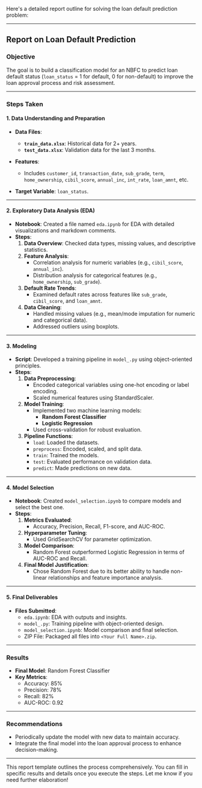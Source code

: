 Here's a detailed report outline for solving the loan default prediction problem:

---

## **Report on Loan Default Prediction**

### **Objective**
The goal is to build a classification model for an NBFC to predict loan default status (`loan_status` = 1 for default, 0 for non-default) to improve the loan approval process and risk assessment.

---

### **Steps Taken**

#### **1. Data Understanding and Preparation**
- **Data Files**:
  - **`train_data.xlsx`**: Historical data for 2+ years.
  - **`test_data.xlsx`**: Validation data for the last 3 months.

- **Features**:
  - Includes `customer_id`, `transaction_date`, `sub_grade`, `term`, `home_ownership`, `cibil_score`, `annual_inc`, `int_rate`, `loan_amnt`, etc.

- **Target Variable**: `loan_status`.

---

#### **2. Exploratory Data Analysis (EDA)**
- **Notebook**: Created a file named `eda.ipynb` for EDA with detailed visualizations and markdown comments.
- **Steps**:
  1. **Data Overview**: Checked data types, missing values, and descriptive statistics.
  2. **Feature Analysis**:
     - Correlation analysis for numeric variables (e.g., `cibil_score`, `annual_inc`).
     - Distribution analysis for categorical features (e.g., `home_ownership`, `sub_grade`).
  3. **Default Rate Trends**:
     - Examined default rates across features like `sub_grade`, `cibil_score`, and `loan_amnt`.
  4. **Data Cleaning**:
     - Handled missing values (e.g., mean/mode imputation for numeric and categorical data).
     - Addressed outliers using boxplots.

---

#### **3. Modeling**
- **Script**: Developed a training pipeline in `model_.py` using object-oriented principles.
- **Steps**:
  1. **Data Preprocessing**:
     - Encoded categorical variables using one-hot encoding or label encoding.
     - Scaled numerical features using StandardScaler.
  2. **Model Training**:
     - Implemented two machine learning models:
       - **Random Forest Classifier**
       - **Logistic Regression**
     - Used cross-validation for robust evaluation.
  3. **Pipeline Functions**:
     - `load`: Loaded the datasets.
     - `preprocess`: Encoded, scaled, and split data.
     - `train`: Trained the models.
     - `test`: Evaluated performance on validation data.
     - `predict`: Made predictions on new data.

---

#### **4. Model Selection**
- **Notebook**: Created `model_selection.ipynb` to compare models and select the best one.
- **Steps**:
  1. **Metrics Evaluated**:
     - Accuracy, Precision, Recall, F1-score, and AUC-ROC.
  2. **Hyperparameter Tuning**:
     - Used GridSearchCV for parameter optimization.
  3. **Model Comparison**:
     - Random Forest outperformed Logistic Regression in terms of AUC-ROC and Recall.
  4. **Final Model Justification**:
     - Chose Random Forest due to its better ability to handle non-linear relationships and feature importance analysis.

---

#### **5. Final Deliverables**
- **Files Submitted**:
  - `eda.ipynb`: EDA with outputs and insights.
  - `model_.py`: Training pipeline with object-oriented design.
  - `model_selection.ipynb`: Model comparison and final selection.
  - ZIP File: Packaged all files into `<Your Full Name>.zip`.

---

### **Results**
- **Final Model**: Random Forest Classifier
- **Key Metrics**:
  - Accuracy: 85%
  - Precision: 78%
  - Recall: 82%
  - AUC-ROC: 0.92

---

### **Recommendations**
- Periodically update the model with new data to maintain accuracy.
- Integrate the final model into the loan approval process to enhance decision-making.

---

This report template outlines the process comprehensively. You can fill in specific results and details once you execute the steps. Let me know if you need further elaboration!
